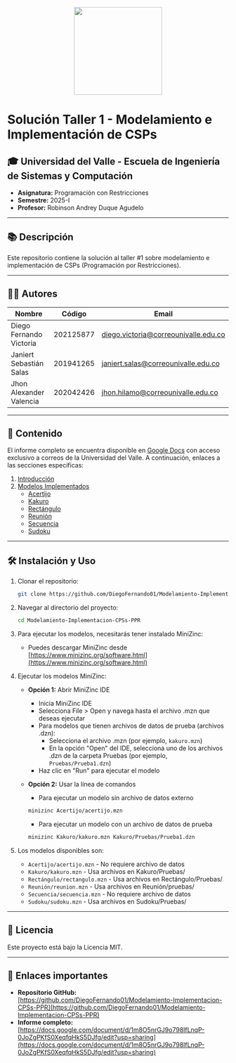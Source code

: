 <p align='center'>
  <img width='200' heigth='225' src='https://user-images.githubusercontent.com/62605744/171186764-43f7aae0-81a9-4b6e-b4ce-af963564eafb.png'>
</p>

# Solución Taller 1 - Modelamiento e Implementación de CSPs

## 🎓 Universidad del Valle - Escuela de Ingeniería de Sistemas y Computación

- **Asignatura:** Programación con Restricciones
- **Semestre:** 2025-I
- **Profesor:** Robinson Andrey Duque Agudelo

---

## 📚 Descripción

Este repositorio contiene la solución al taller #1 sobre modelamiento e implementación de CSPs (Programación por Restricciones).

---

## 🧑‍💻 Autores

| Nombre                  | Código    | Email                                |
| ----------------------- | --------- | ------------------------------------ |
| Diego Fernando Victoria | 202125877 | diego.victoria@correounivalle.edu.co |
| Janiert Sebastián Salas | 201941265 | janiert.salas@correounivalle.edu.co  |
| Jhon Alexander Valencia | 202042426 | jhon.hilamo@correounivalle.edu.co    |

---

## 📁 Contenido

El informe completo se encuentra disponible en [Google Docs](https://docs.google.com/document/d/1m8O5nrGJ9o798lfLnqP-0JoZgPKfS0XeqfqHkS5DJfg/edit?usp=sharing) con acceso exclusivo a correos de la Universidad del Valle. A continuación, enlaces a las secciones específicas:

1. [Introducción](https://docs.google.com/document/d/1m8O5nrGJ9o798lfLnqP-0JoZgPKfS0XeqfqHkS5DJfg/edit?tab=t.0#heading=h.introduccion)
2. [Modelos Implementados](https://docs.google.com/document/d/1m8O5nrGJ9o798lfLnqP-0JoZgPKfS0XeqfqHkS5DJfg/edit?tab=t.0#heading=h.mxg7nek8hb4q)
   - [Acertijo](https://docs.google.com/document/d/1m8O5nrGJ9o798lfLnqP-0JoZgPKfS0XeqfqHkS5DJfg/edit?tab=t.0#heading=h.j2k89rhf6jjw)
   - [Kakuro](https://docs.google.com/document/d/1m8O5nrGJ9o798lfLnqP-0JoZgPKfS0XeqfqHkS5DJfg/edit?tab=t.0#heading=h.eiy8j6qnbbu2)
   - [Rectángulo](https://docs.google.com/document/d/1m8O5nrGJ9o798lfLnqP-0JoZgPKfS0XeqfqHkS5DJfg/edit?tab=t.0#heading=h.7a11bglh5pi4)
   - [Reunión](https://docs.google.com/document/d/1m8O5nrGJ9o798lfLnqP-0JoZgPKfS0XeqfqHkS5DJfg/edit?tab=t.0#heading=h.vf17hs3znsry)
   - [Secuencia](https://docs.google.com/document/d/1m8O5nrGJ9o798lfLnqP-0JoZgPKfS0XeqfqHkS5DJfg/edit?tab=t.0#heading=h.30b7obe44v31)
   - [Sudoku](https://docs.google.com/document/d/1m8O5nrGJ9o798lfLnqP-0JoZgPKfS0XeqfqHkS5DJfg/edit?tab=t.0#heading=h.cpggf1vf8fuo)

---

## 🛠️ Instalación y Uso

1. Clonar el repositorio:
   ```bash
   git clone https://github.com/DiegoFernando01/Modelamiento-Implementacion-CPSs-PPR.git
   ```
2. Navegar al directorio del proyecto:
   ```bash
   cd Modelamiento-Implementacion-CPSs-PPR
   ```
3. Para ejecutar los modelos, necesitarás tener instalado MiniZinc:

   - Puedes descargar MiniZinc desde [https://www.minizinc.org/software.html](https://www.minizinc.org/software.html)

4. Ejecutar los modelos MiniZinc:

   - **Opción 1:** Abrir MiniZinc IDE

     - Inicia MiniZinc IDE
     - Selecciona File > Open y navega hasta el archivo .mzn que deseas ejecutar
     - Para modelos que tienen archivos de datos de prueba (archivos .dzn):
       - Selecciona el archivo .mzn (por ejemplo, `kakuro.mzn`)
       - En la opción "Open" del IDE, selecciona uno de los archivos .dzn de la carpeta Pruebas (por ejemplo, `Pruebas/Prueba1.dzn`)
     - Haz clic en "Run" para ejecutar el modelo

   - **Opción 2:** Usar la línea de comandos
     - Para ejecutar un modelo sin archivo de datos externo
     ```bash
     minizinc Acertijo/acertijo.mzn
     ```
     - Para ejecutar un modelo con un archivo de datos de prueba
     ```bash
     minizinc Kakuro/kakuro.mzn Kakuro/Pruebas/Prueba1.dzn
     ```

5. Los modelos disponibles son:
   - `Acertijo/acertijo.mzn` - No requiere archivo de datos
   - `Kakuro/kakuro.mzn` - Usa archivos en Kakuro/Pruebas/
   - `Rectángulo/rectangulo.mzn` - Usa archivos en Rectángulo/Pruebas/
   - `Reunión/reunion.mzn` - Usa archivos en Reunión/pruebas/
   - `Secuencia/secuencia.mzn` - No requiere archivo de datos
   - `Sudoku/sudoku.mzn` - Usa archivos en Sudoku/Pruebas/

---

## 📜 Licencia

Este proyecto está bajo la Licencia MIT.

---

## 🔗 Enlaces importantes

- **Repositorio GitHub:** [https://github.com/DiegoFernando01/Modelamiento-Implementacion-CPSs-PPR](https://github.com/DiegoFernando01/Modelamiento-Implementacion-CPSs-PPR)
- **Informe completo:** [https://docs.google.com/document/d/1m8O5nrGJ9o798lfLnqP-0JoZgPKfS0XeqfqHkS5DJfg/edit?usp=sharing](https://docs.google.com/document/d/1m8O5nrGJ9o798lfLnqP-0JoZgPKfS0XeqfqHkS5DJfg/edit?usp=sharing)
